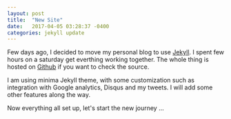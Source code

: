 ```yaml
---
layout: post
title:  "New Site"
date:   2017-04-05 03:28:37 -0400
categories: jekyll update
---
```

Few days ago, I decided to move my personal blog to use [Jekyll](https://jekyllrb.com/). I spent few hours on a saturday get everthing working together.  The whole thing is hosted on [Github](https://github.com/RuhuaJiang/ruhuajiang.com) if you want to check the source. 

I am using minima Jekyll theme, with some customization such as integration with Google analytics, Disqus and my tweets. I will add some other features along the way.  

Now everything all set up,  let's start the new journey ... 



